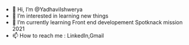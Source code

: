 - 👋 Hi, I’m @YadhaviIshwerya
- 👀 I’m interested in learning new things
- 🌱 I’m currently learning Front end developement Spotknack mission 2021
- 📫 How to reach me : LinkedIn,Gmail

